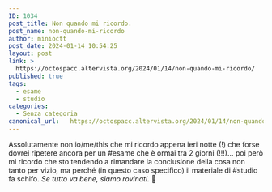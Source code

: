 ```yaml
---
ID: 1034
post_title: Non quando mi ricordo.
post_name: non-quando-mi-ricordo
author: minioctt
post_date: 2024-01-14 10:54:25
layout: post
link: >
  https://octospacc.altervista.org/2024/01/14/non-quando-mi-ricordo/
published: true
tags:
  - esame
  - studio
categories:
  - Senza categoria
canonical_url:   https://octospacc.altervista.org/2024/01/14/non-quando-mi-ricordo/
---
```

<!-- wp:paragraph -->
<p>Assolutamente non io/me/this che mi ricordo appena ieri notte (!) che forse dovrei ripetere ancora per un #esame che è ormai tra 2 giorni (!!!)... poi però mi ricordo che sto tendendo a rimandare la conclusione della cosa non tanto per vizio, ma perché (in questo caso specifico) il materiale di #studio fa schifo. <em>Se tutto va bene, siamo rovinati.</em> 🤗</p>
<!-- /wp:paragraph -->